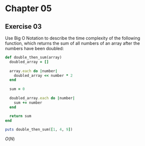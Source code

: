 
# Chapter 05

## Exercise 03

Use Big O Notation to describe the time complexity of the following function, which returns the sum of all numbers of an array after the numbers have been doubled:

```ruby
def double_then_sum(array)
  doubled_array = []
  
  array.each do |number|
    doubled_array << number * 2
  end
  
  sum = 0
  
  doubled_array.each do |number|
    sum += number
  end
  
  return sum
end

puts double_then_sum([1, 4, 9])
```

$O(N)$
